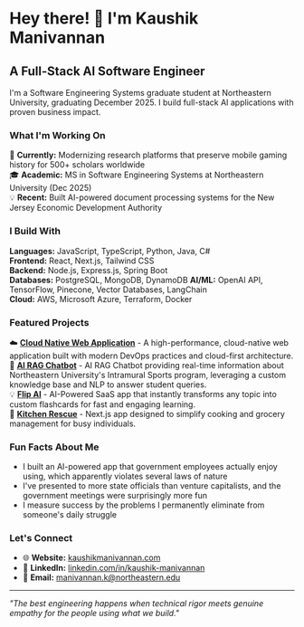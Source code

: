 # Hey there! 👋 I'm Kaushik Manivannan

## A Full-Stack AI Software Engineer

I'm a Software Engineering Systems graduate student at Northeastern University, graduating December 2025. I build full-stack AI applications with proven business impact.

### What I'm Working On
🔬 **Currently:** Modernizing research platforms that preserve mobile gaming history for 500+ scholars worldwide  
🎓 **Academic:** MS in Software Engineering Systems at Northeastern University (Dec 2025)  
💡 **Recent:** Built AI-powered document processing systems for the New Jersey Economic Development Authority

### I Build With
**Languages:** JavaScript, TypeScript, Python, Java, C#  
**Frontend:** React, Next.js, Tailwind CSS  
**Backend:** Node.js, Express.js, Spring Boot  
**Databases:** PostgreSQL, MongoDB, DynamoDB
**AI/ML:** OpenAI API, TensorFlow, Pinecone, Vector Databases, LangChain  
**Cloud:** AWS, Microsoft Azure, Terraform, Docker

### Featured Projects
☁️ **[Cloud Native Web Application](https://github.com/kaushik-manivannan-cloud-org/webapp)** - A high-performance, cloud-native web application built with modern DevOps practices and cloud-first architecture.  
🤖 **[AI RAG Chatbot](https://neuimbot.vercel.app)** - AI RAG Chatbot providing real-time information about Northeastern University's Intramural Sports program, leveraging a custom knowledge base and NLP to answer student queries.  
💡 **[Flip AI](https://flipai.vercel.app)** - AI-Powered SaaS app that instantly transforms any topic into custom flashcards for fast and engaging learning.  
🍳 **[Kitchen Rescue](https://kitchenrescue.vercel.app)** - Next.js app designed to simplify cooking and grocery management for busy individuals.  

### Fun Facts About Me
- I built an AI-powered app that government employees actually enjoy using, which apparently violates several laws of nature
- I've presented to more state officials than venture capitalists, and the government meetings were surprisingly more fun
- I measure success by the problems I permanently eliminate from someone's daily struggle

### Let's Connect
- 🌐 **Website:** [kaushikmanivannan.com](https://www.kaushikmanivannan.com)
- 💼 **LinkedIn:** [linkedin.com/in/kaushik-manivannan](https://linkedin.com/in/kaushik-manivannan)
- 📧 **Email:** manivannan.k@northeastern.edu

---
*"The best engineering happens when technical rigor meets genuine empathy for the people using what we build."*

